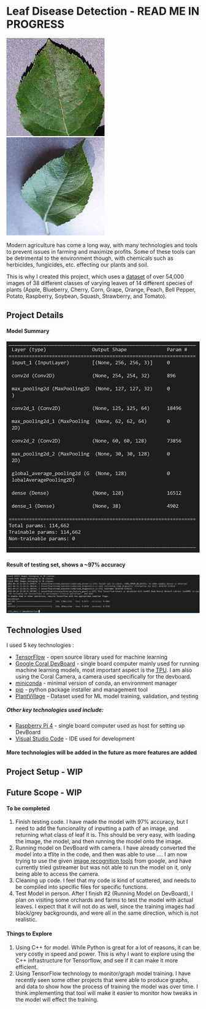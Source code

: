 
# Leaf Disease Detection - READ ME IN PROGRESS

![Apple_Scab](https://github.com/omarshaban0/Leaf_Disease_Detection/blob/main/Assets%20for%20Readme/Apple_Scab_Leaf.JPG)
![Apple_Healthy](https://github.com/omarshaban0/Leaf_Disease_Detection/blob/main/Assets%20for%20Readme/Apple_Healthy_Leaf.JPG)

Modern agriculture has come a long way, with many technologies and tools to prevent issues in farming and maximize profits. Some of these tools can be detrimental to the environment though, with chemicals such as herbicides, fungicides, etc. effecting our plants and soil. 

This is why I created this project, which uses a [dataset](https://www.tensorflow.org/datasets/catalog/plant_village) of over 54,000 images of 38 different classes of varying leaves of 14 different species of plants (Apple, Blueberry, Cherry, Corn, Grape, Orange, Peach, Bell Pepper, Potato, Raspberry, Soybean, Squash, Strawberry, and Tomato).

## Project Details

####  Model Summary

![Model Summary](https://github.com/omarshaban0/Leaf_Disease_Detection/blob/main/Assets%20for%20Readme/Model_Summary.PNG)

####  Result of testing set, shows a ~97% accuracy

![Accuracy](https://github.com/omarshaban0/Leaf_Disease_Detection/blob/main/Assets%20for%20Readme/accuracy.png)

## Technologies Used
I used 5 key technologies :

* [TensorFlow](https://www.tensorflow.org/) - open source library used for machine learning
* [Google Coral DevBoard](https://coral.ai/products/dev-board/) - single board computer mainly used for running machine learning models, most important aspect is the [TPU](https://www.assured-systems.com/us/news/article/google-edge-tpu---what-is-it-and-how-does-it-work/). I am also using the Coral Camera, a camera used specifically for the devboard.
* [miniconda](https://docs.conda.io/en/latest/miniconda.html) - minimal version of conda, an environment manager
* [pip](https://github.com/pypa/pip) - python package installer and management tool
* [PlantVillage](https://www.tensorflow.org/datasets/catalog/plant_village) - Dataset used for ML model training, validation, and testing


##### Other key technologies used include:

* [Raspberry Pi 4](https://www.raspberrypi.com/products/raspberry-pi-4-model-b/) - single board computer used as host for setting up DevBoard
* [Visual Studio Code](https://code.visualstudio.com/) - IDE used for development


#### More technologies will be added in the future as more features are added

## Project Setup - WIP


## Future Scope - WIP
#### To be completed
1. Finish testing code. I have made the model with 97% accuracy, but I need to add the funcionality of inputting a path of an image, and returning what class of leaf it is. This should be very easy, with loading the image, the model, and then running the model onto the image.
2. Running model on DevBoard with camera. I have already converted the model into a tflite in the code, and then was able to use .... I am now trying to use the given [image recognition tools](https://github.com/google-coral/examples-camera) from google, and have currently tried gstreamer but was not able to run the model on it, only being able to access the camera.
3. Cleaning up code. I feel that my code is kind of scattered, and needs to be compiled into specific files for specific functions.
4. Test Model in person. After I finish #2 (Running Model on DevBoard), I plan on visiting some orchards and farms to test the model with actual leaves. I expect that it will not do as well, since the training images had black/grey backgrounds, and were all in the same direction, which is not realistic.
#### Things to Explore
1. Using C++ for model. While Python is great for a lot of reasons, it can be very costly in speed and power. This is why I want to explore using the C++ infrastructure for Tensorflow, and see if it can make it more efficient.
2. Using TensorFlow technology to monitor/graph model training. I have recently seen some other projects that were able to produce graphs, and data to show how the process of training the model was over time. I think implementing that tool will make it easier to monitor how tweaks in the model will effect the training.
